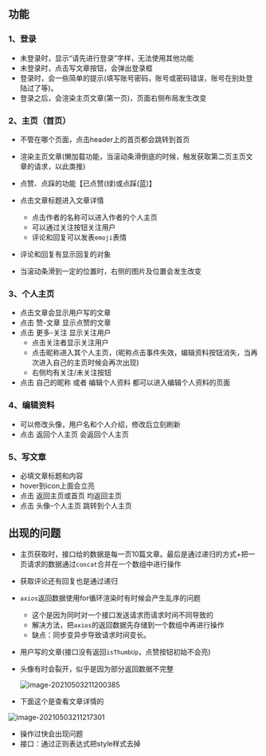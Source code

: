 ## 功能

### 1、登录

+ 未登录时，显示“请先进行登录”字样，无法使用其他功能
+ 未登录时，点击写文章按钮，会弹出登录框
+ 登录时，会一些简单的提示(填写账号密码，账号或密码错误，账号在别处登陆过了等)。
+ 登录之后，会渲染主页文章(第一页)，页面右侧布局发生改变

### 2、主页（首页）

+ 不管在哪个页面，点击header上的首页都会跳转到首页

+ 渲染主页文章(懒加载功能，当滚动条滑倒底的时候，触发获取第二页主页文章的请求，以此类推)
+ 点赞、点踩的功能【已点赞(绿)或点踩(蓝)】
+ 点击文章标题进入文章详情
  + 点击作者的名称可以进入作者的个人主页
  + 可以通过关注按钮关注用户
  + 评论和回复可以发表`emoji`表情
+ 评论和回复有显示回复的对象
  
+ 当滚动条滑到一定的位置时，右侧的图片及位置会发生改变

### 3、个人主页

+ 点击文章会显示用户写的文章
+ 点击 赞-文章 显示点赞的文章
+ 点击 更多-关注 显示关注用户
  + 点击关注者显示关注用户
  + 点击昵称进入其个人主页，(昵称点击事件失效，编辑资料按钮消失，当再次进入自己的主页时候会再次出现)
  + 右侧均有关注/未关注按钮
+ 点击 自己的昵称 或者 编辑个人资料 都可以进入编辑个人资料的页面

### 4、编辑资料

+ 可以修改头像，用户名和个人介绍，修改后立刻刷新
+ 点击 返回个人主页 会返回个人主页

### 5、写文章

+ 必填文章标题和内容
+ hover到icon上面会立亮
+ 点击 返回主页或首页 均返回主页
+ 点击 头像-个人主页 跳转到个人主页

## 出现的问题

+ 主页获取时，接口给的数据是每一页10篇文章。最后是通过递归的方式+把一页请求的数据通过`concat`合并在一个数组中进行操作
+ 获取评论还有回复也是通过递归

+ `axios`返回数据使用for循环渲染时有时候会产生乱序的问题

  + 这个是因为同时对一个接口发送请求而请求时间不同导致的
  + 解决方法，把`axios`的返回数据先存储到一个数组中再进行操作
  + 缺点：同步变异步导致请求时间变长。

+ 用户写的文章(接口没有返回`isThumbUp`，点赞按钮初始不会亮)

+ 头像有时会裂开，似乎是因为部分返回数据不完整

  ![image-20210503211200385](C:\Users\MaNqo\AppData\Roaming\Typora\typora-user-images\image-20210503211200385.png)

+ 下面这个是查看文章详情的

![image-20210503211217301](C:\Users\MaNqo\AppData\Roaming\Typora\typora-user-images\image-20210503211217301.png)

+ 操作过快会出现问题
+ 接口：通过正则表达式把style样式去掉